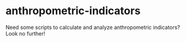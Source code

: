 # anthropometric-indicators
Need some scripts to calculate and analyze anthropometric indicators? Look no further!
